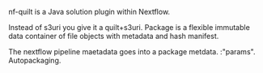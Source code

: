 nf-quilt is a Java solution plugin within Nextflow. 

Instead of s3uri you give it a quilt+s3uri.
Package is a flexible immutable data container of file objects with metadata and hash manifest.

The nextflow pipeline maetadata goes into a package metdata. :"params".
Autopackaging.
